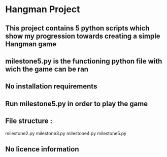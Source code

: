 # Hangman Project

## This project contains 5 python scripts which show my progression towards creating a simple Hangman game
## milestone5.py is the functioning python file with wich the game can be ran 

## No installation requirements

## Run milestone5.py in order to play the game

## File structure : 
milestone2.py 
milestone3.py
milestone4.py
milestone5.py

## No licence information


